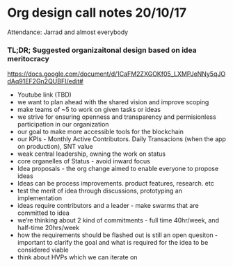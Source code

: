 # Org design call notes 20/10/17

Attendance: Jarrad and almost everybody

### TL;DR; Suggested organizaitonal design based on idea meritocracy

https://docs.google.com/document/d/1CaFM2ZXGOKf05_LXMPJeNNy5qJOdAq91EF2Gn2QUBFI/edit#

- Youtube link (TBD)
- we want to plan ahead with the shared vision and improve scoping
- make teams of ~5 to work on given tasks or ideas
- we strive for ensuring openness and transparency and permisionless participation in
our organization
- our goal to make more accessible tools for the blockchain
- our KPIs - Monthly Active Contributors. Daily Transacions (when the app on
production), SNT value
- weak central leadership, owning the work on status
- core organelles of Status - avoid inward focus
- Idea proposals - the org change aimed to enable everyone to propose ideas
- Ideas can be process improvements. product features, research. etc
- test the merit of idea through discussions, prototyping an implementation
- ideas require contributors and a leader - make swarms that are committed to idea
- we‘re thinking about 2 kind of commitments - full time 40hr/week, and half-time
20hrs/week
- how the requirements should be flashed out is still an open quesiton - important to
clarify the goal and what is required for the idea to be considered viable
- think about HVPs which we can iterate on


